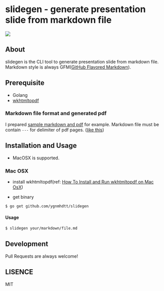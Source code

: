 # slidegen - generate presentation slide from markdown file

![](https://github.com/ygnmhdtt/slidegen/blob/master/samples/demo.gif)

## About

slidegen is the CLI tool to generate presentation slide from markdown file.  
Markdown style is always GFM([GitHub Flavored Markdown](https://github.github.com/gfm/)).

## Prerequisite

* Golang
* [wkhtmltopdf](https://wkhtmltopdf.org/downloads.html)

### Markdown file format and generated pdf

I prepared [sample markdown and pdf](https://github.com/ygnmhdtt/slidegen/tree/master/samples) for example.
Markdown file must be contain `---` for delimiter of pdf pages. ([like this](https://raw.githubusercontent.com/ygnmhdtt/slidegen/master/samples/awscli-on-container.md))

## Installation and Usage

* MacOSX is supported.

### Mac OSX

* install wkhtmltopdf(ref: [How To Install and Run wkhtmltopdf on Mac OsX](https://stackoverflow.com/questions/10375168/how-to-install-and-run-wkhtmltopdf-on-mac-osx-10-7-3-for-use-in-a-php-applicatio))

* get binary

```sh
$ go get github.com/ygnmhdtt/slidegen
```

#### Usage

```sh
$ slidegen your/markdown/file.md
```

## Development

Pull Requests are always welcome!

## LISENCE

MIT

